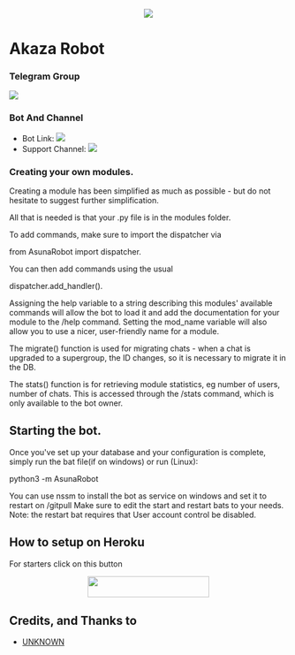 <p align="center">
  <img src="https://telegra.ph/file/b56e01a347a61a602f231.jpg">
</p>

# Akaza Robot

### Telegram Group
<p align="left">
<a href="https://t.me/AkazaRobotSupport" alt="Telegram!"> <img src="https://aleen42.github.io/badges/src/telegram.svg" /> </a>

### Bot And Channel 
* Bot Link:  <a href="http://t.me/Akaza_Robot" alt="Akaza"> <img src="https://img.shields.io/badge/%F0%9F%A4%96%20-AkazaRobot-blue" /> </a>
* Support Channel: <a  href="https://t.me/Akaza_logs" alt="Help Centre Logs"> <img  src="https://img.shields.io/badge/%F0%9F%92%A1-AKAZARobot%20Log%20Channel-9cf" /> </a>

### Creating your own modules.

Creating a module has been simplified as much as possible - but do not hesitate to suggest further simplification.

All that is needed is that your .py file is in the modules folder.

To add commands, make sure to import the dispatcher via

from AsunaRobot import dispatcher.

You can then add commands using the usual

dispatcher.add_handler().

Assigning the help variable to a string describing this modules' available
commands will allow the bot to load it and add the documentation for
your module to the /help command. Setting the mod_name variable will also allow you to use a nicer, user-friendly name for a module.

The migrate() function is used for migrating chats - when a chat is upgraded to a supergroup, the ID changes, so 
it is necessary to migrate it in the DB.

The stats() function is for retrieving module statistics, eg number of users, number of chats. This is accessed 
through the /stats command, which is only available to the bot owner.

## Starting the bot.

Once you've set up your database and your configuration is complete, simply run the bat file(if on windows) or run (Linux):

python3 -m AsunaRobot

You can use nssm to install the bot as service on windows and set it to restart on /gitpull 
Make sure to edit the start and restart bats to your needs. 
Note: the restart bat requires that User account control be disabled.


## How to setup on Heroku 
For starters click on this button 

<p align="center"><a href="https://heroku.com/deploy?template=https://github.com/Unknown-San/AkazaRobot-AnimeDynasty"> <img src="https://img.shields.io/badge/Deploy%20To%20Heroku-black?style=for-the-badge&logo=heroku" width="220" height="38.45"/></a></p>




## Credits, and Thanks to 
*   [UNKNOWN](https://telegram.dog/xtheanonymous)

